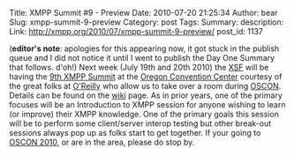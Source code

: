 Title: XMPP Summit #9 - Preview
Date: 2010-07-20 21:25:34
Author: bear
Slug: xmpp-summit-9-preview
Category: post
Tags: 
Summary: description:
Link: http://xmpp.org/2010/07/xmpp-summit-9-preview/
post_id: 1137


(**editor's note**: apologies for this appearing now, it got stuck in the publish queue and I did not notice it until I went to publish the Day One Summary that follows. d'oh!) Next week (July 19th and 20th 2010) the [XSF](xmpp.org) will be having the [9th XMPP Summit](http://wiki.xmpp.org/web/XMPP_Summit#9) at the [Oregon Convention Center](http://www.oregoncc.org/) courtesy of the great folks at [O'Reilly](http://oreilly.com) who allow us to take over a room during [OSCON](http://www.oscon.com/oscon2010). Details can be found on the [wiki](http://wiki.xmpp.org/web/XMPP_Summit#9) page. As in prior years, one of the primary focuses will be an Introduction to XMPP session for anyone wishing to learn (or improve) their XMPP knowledge. One of the primary goals this session will be to perform some client/server interop testing but other break-out sessions always pop up as folks start to get together. If your going to [OSCON 2010](http://www.oscon.com/oscon2010), or are in the area, please do stop by.
